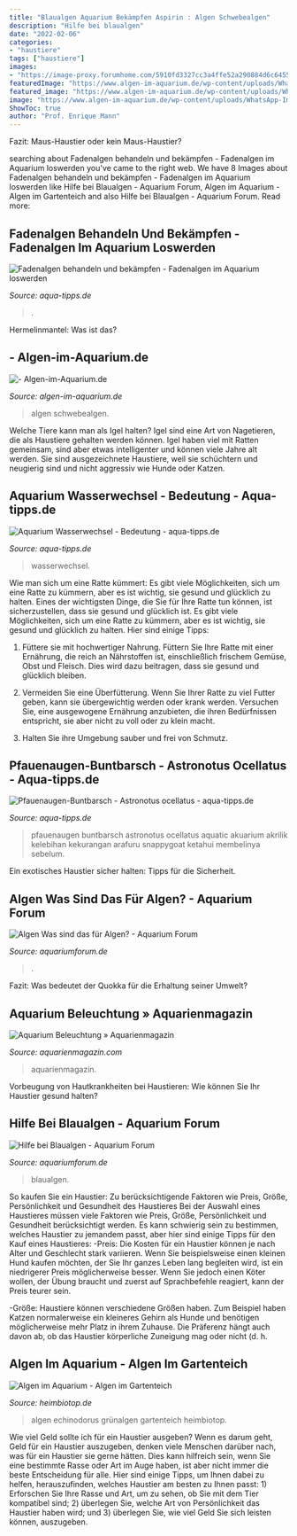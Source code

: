 ```yaml
---
title: "Blaualgen Aquarium Bekämpfen Aspirin : Algen Schwebealgen"
description: "Hilfe bei blaualgen"
date: "2022-02-06"
categories:
- "haustiere"
tags: ["haustiere"]
images:
- "https://image-proxy.forumhome.com/5910fd3327cc3a4ffe52a290884d6c6455046004?url=http:%2F%2Fwww.abload.de%2Fimg%2Fdsc01773q4ync.jpg"
featuredImage: "https://www.algen-im-aquarium.de/wp-content/uploads/WhatsApp-Image-2019-03-19-at-19.20.04-768x432.jpeg"
featured_image: "https://www.algen-im-aquarium.de/wp-content/uploads/WhatsApp-Image-2019-03-19-at-19.20.04-768x432.jpeg"
image: "https://www.algen-im-aquarium.de/wp-content/uploads/WhatsApp-Image-2019-03-19-at-19.20.04-768x432.jpeg"
ShowToc: true
author: "Prof. Enrique Mann"
---
```



Fazit: Maus-Haustier oder kein Maus-Haustier?

	

		
searching about Fadenalgen behandeln und bekämpfen - Fadenalgen im Aquarium loswerden you've came to the right web. We have 8 Images about Fadenalgen behandeln und bekämpfen - Fadenalgen im Aquarium loswerden like Hilfe bei Blaualgen - Aquarium Forum, Algen im Aquarium - Algen im Gartenteich and also Hilfe bei Blaualgen - Aquarium Forum. Read more:
		
    
## Fadenalgen Behandeln Und Bekämpfen - Fadenalgen Im Aquarium Loswerden

<img loading=lazy src="https://www.aqua-tipps.de/wp-content/uploads/2018/08/fadenalgen-300x199.jpg" onerror="this.onerror=null;this.src='https://tse3.mm.bing.net/th?id=OIP.qVu_0mREVj6QPT0PZMymfAAAAA&amp;pid=15.1';" alt="Fadenalgen behandeln und bekämpfen - Fadenalgen im Aquarium loswerden">

_Source: aqua-tipps.de_

>. 

	

Hermelinmantel: Was ist das?

    
## - Algen-im-Aquarium.de

<img loading=lazy src="https://www.algen-im-aquarium.de/wp-content/uploads/WhatsApp-Image-2019-03-19-at-19.20.04-768x432.jpeg" onerror="this.onerror=null;this.src='https://tse2.mm.bing.net/th?id=OIP.GnkNCTeuUbBG7QdVmKLvjAHaEK&amp;pid=15.1';" alt="- Algen-im-Aquarium.de">

_Source: algen-im-aquarium.de_

>algen schwebealgen. 

	

Welche Tiere kann man als Igel halten?
Igel sind eine Art von Nagetieren, die als Haustiere gehalten werden können. Igel haben viel mit Ratten gemeinsam, sind aber etwas intelligenter und können viele Jahre alt werden. Sie sind ausgezeichnete Haustiere, weil sie schüchtern und neugierig sind und nicht aggressiv wie Hunde oder Katzen.

    
## Aquarium Wasserwechsel - Bedeutung - Aqua-tipps.de

<img loading=lazy src="https://www.aqua-tipps.de/wp-content/uploads/2015/06/Aquarium-Wasserwechsel.jpg" onerror="this.onerror=null;this.src='https://tse2.mm.bing.net/th?id=OIP.f_gXG7Zzt0MLN3O7tBVikAHaE8&amp;pid=15.1';" alt="Aquarium Wasserwechsel - Bedeutung - aqua-tipps.de">

_Source: aqua-tipps.de_

>wasserwechsel. 

	

Wie man sich um eine Ratte kümmert: Es gibt viele Möglichkeiten, sich um eine Ratte zu kümmern, aber es ist wichtig, sie gesund und glücklich zu halten.
Eines der wichtigsten Dinge, die Sie für Ihre Ratte tun können, ist sicherzustellen, dass sie gesund und glücklich ist. Es gibt viele Möglichkeiten, sich um eine Ratte zu kümmern, aber es ist wichtig, sie gesund und glücklich zu halten. Hier sind einige Tipps:
1. Füttere sie mit hochwertiger Nahrung. Füttern Sie Ihre Ratte mit einer Ernährung, die reich an Nährstoffen ist, einschließlich frischem Gemüse, Obst und Fleisch. Dies wird dazu beitragen, dass sie gesund und glücklich bleiben.

2. Vermeiden Sie eine Überfütterung. Wenn Sie Ihrer Ratte zu viel Futter geben, kann sie übergewichtig werden oder krank werden. Versuchen Sie, eine ausgewogene Ernährung anzubieten, die ihren Bedürfnissen entspricht, sie aber nicht zu voll oder zu klein macht.

3. Halten Sie ihre Umgebung sauber und frei von Schmutz.

    
## Pfauenaugen-Buntbarsch - Astronotus Ocellatus - Aqua-tipps.de

<img loading=lazy src="https://www.aqua-tipps.de/wp-content/uploads/image-4-678x381.jpeg" onerror="this.onerror=null;this.src='https://tse2.mm.bing.net/th?id=OIP.IUfBdGRrBu3XrJEwqUJr8QHaEK&amp;pid=15.1';" alt="Pfauenaugen-Buntbarsch - Astronotus ocellatus - aqua-tipps.de">

_Source: aqua-tipps.de_

>pfauenaugen buntbarsch astronotus ocellatus aquatic akuarium akrilik kelebihan kekurangan arafuru snappygoat ketahui membelinya sebelum. 

	

Ein exotisches Haustier sicher halten: Tipps für die Sicherheit.

    
## Algen Was Sind Das Für Algen? - Aquarium Forum

<img loading=lazy src="https://image-proxy.forumhome.com/d7a0f94392ff289beb049e6a5b1213445941c2e2?url=http:%2F%2Fup.picr.de%2F25455650hw.jpg" onerror="this.onerror=null;this.src='https://tse2.mm.bing.net/th?id=OIP.bQcHTEPzBPJypHhUkNcpJgHaEK&amp;pid=15.1';" alt="Algen Was sind das für Algen? - Aquarium Forum">

_Source: aquariumforum.de_

>. 

	

Fazit: Was bedeutet der Quokka für die Erhaltung seiner Umwelt?

    
## Aquarium Beleuchtung » Aquarienmagazin

<img loading=lazy src="https://aquarienmagazin.com/wp-content/uploads/2016/04/beleuchtung-aquarium-1030x750.jpg" onerror="this.onerror=null;this.src='https://tse1.mm.bing.net/th?id=OIP.fPdqJtEifVMNverH_nfJqAHaFZ&amp;pid=15.1';" alt="Aquarium Beleuchtung » Aquarienmagazin">

_Source: aquarienmagazin.com_

>aquarienmagazin. 

	

Vorbeugung von Hautkrankheiten bei Haustieren: Wie können Sie Ihr Haustier gesund halten?

    
## Hilfe Bei Blaualgen - Aquarium Forum

<img loading=lazy src="https://image-proxy.forumhome.com/5910fd3327cc3a4ffe52a290884d6c6455046004?url=http:%2F%2Fwww.abload.de%2Fimg%2Fdsc01773q4ync.jpg" onerror="this.onerror=null;this.src='https://tse4.mm.bing.net/th?id=OIP.4bCfyWZh8nCxLAdeJ2Zv3gHaFj&amp;pid=15.1';" alt="Hilfe bei Blaualgen - Aquarium Forum">

_Source: aquariumforum.de_

>blaualgen. 

	

So kaufen Sie ein Haustier: Zu berücksichtigende Faktoren wie Preis, Größe, Persönlichkeit und Gesundheit des Haustieres
Bei der Auswahl eines Haustieres müssen viele Faktoren wie Preis, Größe, Persönlichkeit und Gesundheit berücksichtigt werden. Es kann schwierig sein zu bestimmen, welches Haustier zu jemandem passt, aber hier sind einige Tipps für den Kauf eines Haustieres:
-Preis: Die Kosten für ein Haustier können je nach Alter und Geschlecht stark variieren. Wenn Sie beispielsweise einen kleinen Hund kaufen möchten, der Sie Ihr ganzes Leben lang begleiten wird, ist ein niedrigerer Preis möglicherweise besser. Wenn Sie jedoch einen Köter wollen, der Übung braucht und zuerst auf Sprachbefehle reagiert, kann der Preis teurer sein.

-Größe: Haustiere können verschiedene Größen haben. Zum Beispiel haben Katzen normalerweise ein kleineres Gehirn als Hunde und benötigen möglicherweise mehr Platz in ihrem Zuhause. Die Präferenz hängt auch davon ab, ob das Haustier körperliche Zuneigung mag oder nicht (d. h.

    
## Algen Im Aquarium - Algen Im Gartenteich

<img loading=lazy src="http://www.heimbiotop.de/Bartalgen_Echinodorus.jpg" onerror="this.onerror=null;this.src='https://tse4.mm.bing.net/th?id=OIP.vZ2RsZJnhZVTjMfvnSDCRwHaGL&amp;pid=15.1';" alt="Algen im Aquarium - Algen im Gartenteich">

_Source: heimbiotop.de_

>algen echinodorus grünalgen gartenteich heimbiotop. 

	

Wie viel Geld sollte ich für ein Haustier ausgeben?
Wenn es darum geht, Geld für ein Haustier auszugeben, denken viele Menschen darüber nach, was für ein Haustier sie gerne hätten. Dies kann hilfreich sein, wenn Sie eine bestimmte Rasse oder Art im Auge haben, ist aber nicht immer die beste Entscheidung für alle. Hier sind einige Tipps, um Ihnen dabei zu helfen, herauszufinden, welches Haustier am besten zu Ihnen passt: 1) Erforschen Sie Ihre Rasse und Art, um zu sehen, ob Sie mit dem Tier kompatibel sind; 2) überlegen Sie, welche Art von Persönlichkeit das Haustier haben wird; und 3) überlegen Sie, wie viel Geld Sie sich leisten können, auszugeben.

